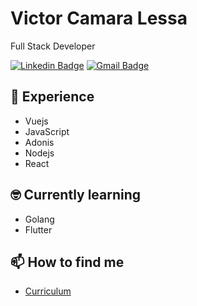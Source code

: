 # Victor Camara Lessa

Full Stack Developer

[![Linkedin Badge](https://img.shields.io/badge/-Victor%20Lessa-4833cc?style=flat-square&logo=Linkedin&logoColor=white&link=https://www.linkedin.com/in/victorcamaralessa/)](https://www.linkedin.com/in/victorcamaralessa/)
[![Gmail Badge](https://img.shields.io/badge/-victordsgnr@gmail.com-4833cc?style=flat-square&logo=Gmail&logoColor=white&link=mailto:victordsgnr@gmail.com)](mailto:victordsgnr@gmail.com)

## 💪 Experience

- Vuejs
- JavaScript
- Adonis
- Nodejs
- React

## 🤓 Currently learning

- Golang
- Flutter

## 📫 How to find me

- [Curriculum](https://www.linkedin.com/in/victorcamaralessa/)
